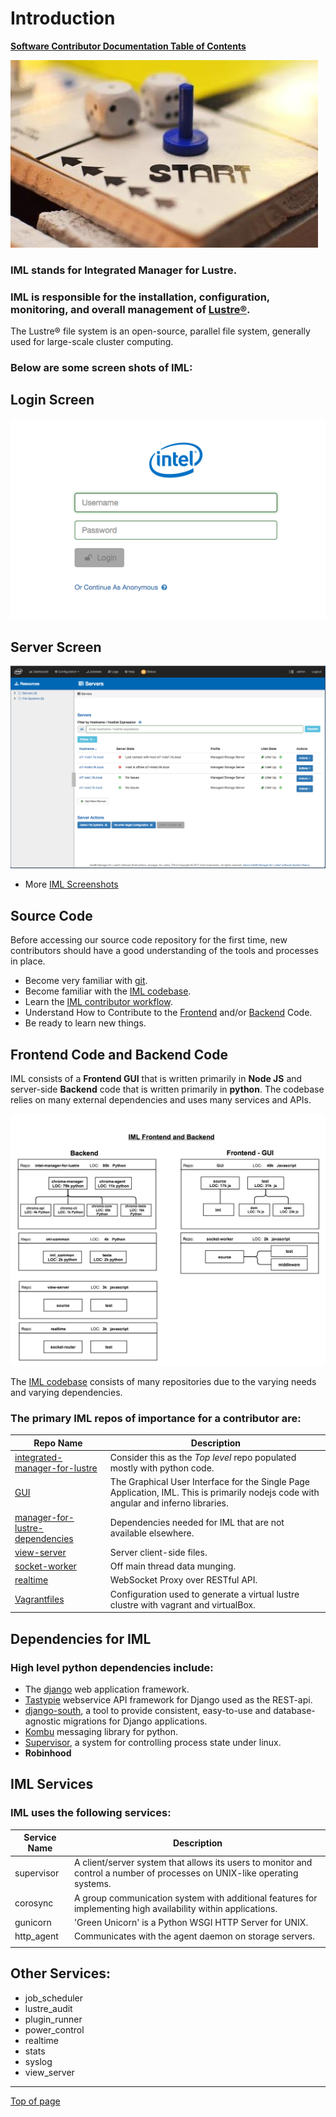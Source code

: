 # <a name="Top"></a>Introduction

[**Software Contributor Documentation Table of Contents**](cd_TOC.md)

![beginning](md_Graphics/start_sm.jpg)

### **IML** stands for Integrated Manager for Lustre.
### **IML** is responsible for the installation, configuration, monitoring, and overall management of [Lustre®](http://lustre.org/). 

The Lustre® file system is an open-source, parallel file system, generally used for large-scale cluster computing. 

### Below are some screen shots of **IML:**

## Login Screen
![iml_login.png](md_Graphics/iml_login.png)

## Server Screen
![iml_spa.png](md_Graphics/iml_spa.png)

* More [IML Screenshots](cd_Screen_Shots.md)

## Source Code
Before accessing our source code repository for the first time, new contributors should have a good understanding of the tools and processes in place.
* Become very familiar with [git](cd_Git_Reference.md).
* Become familiar with the [IML codebase](https://github.com/whamcloud).
* Learn the [IML contributor workflow](cd_Contributor_Workflow.md).
* Understand How to Contribute to the [Frontend](cd_Contribute_To_Frontend.md) and/or [Backend](cd_Contribute_To_Backend.md) Code.
* Be ready to learn new things.

## Frontend Code and Backend Code
IML consists of a **Frontend GUI** that is written primarily in **Node JS** and server-side **Backend** code that is written primarily in **python**. The codebase relies on many external dependencies and uses many services and APIs.

![iml_flow](md_Graphics/2017_0803_backend_frontend.png)

The [IML codebase](https://github.com/whamcloud) consists of many repositories due to the varying needs and varying dependencies.

### The primary IML repos of importance for a contributor are:

| Repo Name | Description |
|-----------|-------------| 
| [integrated-manager-for-lustre](https://github.com/whamcloud/integrated-manager-for-lustre) | Consider this as the *Top level* repo populated mostly with python code. |
| [GUI](https://github.com/whamcloud/GUI) | The Graphical User Interface for the Single Page Application, IML. This is primarily nodejs code with angular and inferno libraries. |
| [manager-for-lustre-dependencies](https://github.com/whamcloud/manager-for-lustre-dependencies) | Dependencies needed for IML that are not available elsewhere. |
| [view-server](https://github.com/whamcloud/view-server) | Server client-side files. |
| [socket-worker](https://github.com/whamcloud/socket-worker) | Off main thread data munging.|
| [realtime](https://github.com/whamcloud/realtime) | WebSocket Proxy over RESTful API.  |
| [Vagrantfiles](https://github.com/whamcloud/Vagrantfiles) | Configuration used to generate a virtual lustre clustre with vagrant and virtualBox.


## Dependencies for IML
### High level python dependencies include:
* The [django](https://www.djangoproject.com/) web application framework.
* [Tastypie](https://django-tastypie.readthedocs.io/en/latest/) webservice API framework for Django used as the REST-api.
* [django-south](https://south.readthedocs.io/en/latest/), a tool to provide consistent, easy-to-use and database-agnostic migrations for Django applications.
* [Kombu](https://pypi.python.org/pypi/kombu) messaging library for python.
* [Supervisor](http://supervisord.org/), a system for controlling process state under linux.
* **Robinhood** 

## IML Services
### IML uses the following services:

| Service Name | Description |
|-----------|-------------| 
| supervisor | A client/server system that allows its users to monitor and control a number of processes on UNIX-like operating systems. |
| corosync | A group communication system with additional features for implementing high availability within applications. |               
| gunicorn | 'Green Unicorn' is a Python WSGI HTTP Server for UNIX.  | 
| http_agent | Communicates with the agent daemon on storage servers.| 
| | |

## Other Services:
 * job_scheduler
 * lustre_audit 
 * plugin_runner
 * power_control
 * realtime
 * stats
 * syslog
 * view_server
 
 ---

 [Top of page](#Top)



